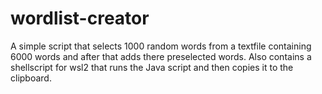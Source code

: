 # wordlist-creator

A simple script that selects 1000 random words from a textfile containing 6000 words and after that adds there preselected words.
Also contains a shellscript for wsl2 that runs the Java script and then copies it to the clipboard.
